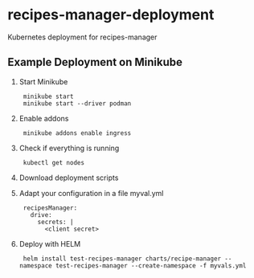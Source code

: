 # recipes-manager-deployment

Kubernetes deployment for recipes-manager

## Example Deployment on Minikube

1. Start Minikube

        minikube start 
        minikube start --driver podman

1. Enable addons 

        minikube addons enable ingress

1. Check if everything is running

        kubectl get nodes

1. Download deployment scripts

1. Adapt your configuration in a file myval.yml
        
        recipesManager:
          drive:
            secrets: |
              <client secret>        
        
        

1. Deploy with HELM

        helm install test-recipes-manager charts/recipe-manager --namespace test-recipes-manager --create-namespace -f myvals.yml


        